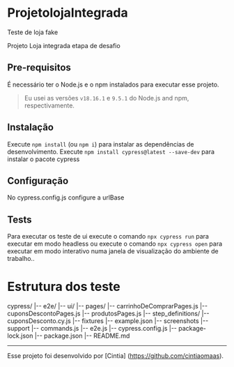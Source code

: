 # ProjetolojaIntegrada
Teste de loja fake

Projeto Loja integrada etapa de desafio

## Pre-requisitos

É necessário ter o Node.js e o npm instalados para executar esse projeto.

> Eu usei as versões `v18.16.1` e `9.5.1` do Node.js and npm, respectivamente. 

## Instalação

Execute `npm install` (ou `npm i`) para instalar as dependências de desenvolvimento.
Execute `npm install cypress@latest --save-dev` para instalar o pacote cypress

## Configuração

No cypress.config.js configure a urlBase

## Tests

Para executar os teste de ui execute o comando `npx cypress run` para executar em modo headless ou 
execute o comando `npx cypress open` para executar em modo interativo numa janela de visualização do ambiente de trabalho..

# Estrutura dos teste
cypress/
|-- e2e/
    |-- ui/
        |-- pages/
            |-- carrinhoDeComprarPages.js
            |-- cuponsDescontoPages.js
            |-- produtosPages.js
        |-- step_definitions/
            |-- cuponsDesconto.cy.js
    |-- fixtures
        |-- example.json
    |-- screenshots
    |-- support
        |-- commands.js
        |-- e2e.js
|-- cypress.config.js
|-- package-lock.json
|-- package.json
|-- README.md
    
___

Esse projeto foi desenvolvido por [Cintia] (https://github.com/cintiaomaas).